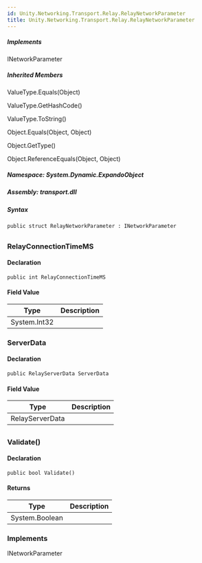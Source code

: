 ```yaml
---  
id: Unity.Networking.Transport.Relay.RelayNetworkParameter  
title: Unity.Networking.Transport.Relay.RelayNetworkParameter  
---
```


<div class="markdown level0 summary">

</div>

<div class="markdown level0 conceptual">

</div>

<div classs="implements">

##### Implements

<div>

INetworkParameter

</div>

</div>

<div class="inheritedMembers">

##### Inherited Members

<div>

ValueType.Equals(Object)

</div>

<div>

ValueType.GetHashCode()

</div>

<div>

ValueType.ToString()

</div>

<div>

Object.Equals(Object, Object)

</div>

<div>

Object.GetType()

</div>

<div>

Object.ReferenceEquals(Object, Object)

</div>

</div>

##### **Namespace**: System.Dynamic.ExpandoObject

##### **Assembly**: transport.dll

##### Syntax

``` lang-csharp
public struct RelayNetworkParameter : INetworkParameter
```

## 

### RelayConnectionTimeMS

<div class="markdown level1 summary">

</div>

<div class="markdown level1 conceptual">

</div>

#### Declaration

``` lang-csharp
public int RelayConnectionTimeMS
```

#### Field Value

| Type         | Description |
|--------------|-------------|
| System.Int32 |             |

### ServerData

<div class="markdown level1 summary">

</div>

<div class="markdown level1 conceptual">

</div>

#### Declaration

``` lang-csharp
public RelayServerData ServerData
```

#### Field Value

| Type            | Description |
|-----------------|-------------|
| RelayServerData |             |

## 

### Validate()

<div class="markdown level1 summary">

</div>

<div class="markdown level1 conceptual">

</div>

#### Declaration

``` lang-csharp
public bool Validate()
```

#### Returns

| Type           | Description |
|----------------|-------------|
| System.Boolean |             |

### Implements

<div>

INetworkParameter

</div>
